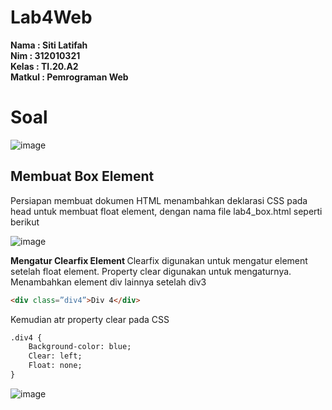 # Lab4Web

**Nama	   	: Siti Latifah** <br>
**Nim	  	  : 312010321** <br>
**Kelas	  	: TI.20.A2** <br>
**Matkul	  : Pemrograman Web** <br>

# Soal

![image](https://user-images.githubusercontent.com/73010098/161433443-8071121d-aadb-46e4-993b-d8c0028f7409.png)

## Membuat Box Element
Persiapan membuat dokumen HTML menambahkan deklarasi CSS pada head untuk membuat float element, dengan nama file lab4_box.html seperti berikut

![image](https://user-images.githubusercontent.com/73010098/161433471-78eb09e5-98ee-497f-9ade-62150dda380d.png)

<b> Mengatur Clearfix Element </b>
Clearfix digunakan untuk mengatur element setelah float element. Property clear digunakan untuk mengaturnya.
Menambahkan element div lainnya setelah div3
``` html
<div class=”div4”>Div 4</div>
```
Kemudian atr property clear pada CSS
``` html
.div4 {
	Background-color: blue;
	Clear: left;
	Float: none;
}
```
![image](https://user-images.githubusercontent.com/73010098/161433570-d220f165-179e-43f0-aa04-05b52e596003.png)

